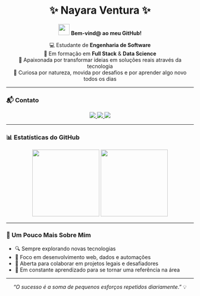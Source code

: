 <h1 align="center">✨ Nayara Ventura ✨</h1>

<p align="center">
  <img src="https://media.giphy.com/media/hvRJCLFzcasrR4ia7z/giphy.gif" width="30" /> 
  <strong>Bem-vind@ ao meu GitHub!</strong>  
</p>

<p align="center">
  💻 Estudante de <strong>Engenharia de Software</strong><br>
  🧠 Em formação em <strong>Full Stack</strong> & <strong>Data Science</strong><br>
  🚀 Apaixonada por transformar ideias em soluções reais através da tecnologia<br>
  🌈 Curiosa por natureza, movida por desafios e por aprender algo novo todos os dias
</p>

---

### 📬 Contato

<p align="center">
  <a href="mailto:nayaravti.380@gmail.com" target="_blank">
    <img src="https://img.shields.io/badge/-Gmail-D14836?style=for-the-badge&logo=gmail&logoColor=white" />
  </a>
  <a href="https://www.linkedin.com/in/nayara-ventura-24986532b" target="_blank">
    <img src="https://img.shields.io/badge/-LinkedIn-0077B5?style=for-the-badge&logo=linkedin&logoColor=white" />
  </a>
  <img src="https://img.shields.io/badge/-nayaravti-7289DA?style=for-the-badge&logo=discord&logoColor=white" />
</p>

---

### 📊 Estatísticas do GitHub

<p align="center">
  <img height="180em" src="https://github-readme-stats.vercel.app/api?username=nayvti380&show_icons=true&theme=tokyonight&include_all_commits=true&count_private=true"/>
  <img height="180em" src="https://github-readme-stats.vercel.app/api/top-langs/?username=nayvti380&layout=compact&langs_count=10&theme=tokyonight"/>
</p>

---

### 🌱 Um Pouco Mais Sobre Mim

- 🔍 Sempre explorando novas tecnologias  
- 🎯 Foco em desenvolvimento web, dados e automações  
- 🤝 Aberta para colaborar em projetos legais e desafiadores  
- 📝 Em constante aprendizado para se tornar uma referência na área  

---

<p align="center"><em>“O sucesso é a soma de pequenos esforços repetidos diariamente.”</em> 💡</p>
